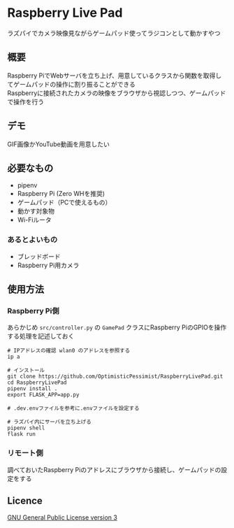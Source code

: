 # Raspberry Live Pad
ラズパイでカメラ映像見ながらゲームパッド使ってラジコンとして動かすやつ

## 概要
Raspberry PiでWebサーバを立ち上げ、用意しているクラスから関数を取得してゲームパッドの操作に割り振ることができる  
Raspberryに接続されたカメラの映像をブラウザから視認しつつ、ゲームパッドで操作を行う  

## デモ
GIF画像かYouTube動画を用意したい

## 必要なもの
- pipenv
- Raspberry Pi (Zero WHを推奨)
- ゲームパッド（PCで使えるもの）
- 動かす対象物
- Wi-Fiルータ

### あるとよいもの
- ブレッドボード
- Raspberry Pi用カメラ

## 使用方法
### Raspberry Pi側
あらかじめ `src/controller.py` の `GamePad` クラスにRaspberry PiのGPIOを操作する処理を記述しておく

```shell script
# IPアドレスの確認 wlan0 のアドレスを参照する
ip a

# インストール
git clone https://github.com/OptimisticPessimist/RaspberryLivePad.git
cd RaspberryLivePad
pipenv install .
export FLASK_APP=app.py

# .dev.envファイルを参考に.envファイルを設定する

# ラズパイ内にサーバを立ち上げる
pipenv shell
flask run
```

### リモート側
調べておいたRaspberry Piのアドレスにブラウザから接続し、ゲームパッドの設定をする

## Licence
[GNU General Public License version 3](https://opensource.org/licenses/GPL-3.0)